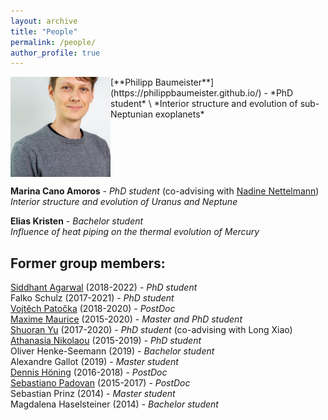 ```yaml
---
layout: archive
title: "People"
permalink: /people/
author_profile: true
---
```



<img align="left" src="../images/philipp.jpg" alt="" width="160"/>  
[**Philipp Baumeister**](https://philippbaumeister.github.io/) - *PhD student* \
*Interior structure and evolution of sub-Neptunian exoplanets* 
<br clear="left"/>

**Marina Cano Amoros** - *PhD student* (co-advising with [Nadine Nettelmann](https://www.researchgate.net/profile/Nadine-Nettelmann)) \
*Interior structure and evolution of Uranus and Neptune* 

**Elias Kristen** - *Bachelor student* \
*Influence of heat piping on the thermal evolution of Mercury*

## Former group members:
[Siddhant Agarwal](https://www.researchgate.net/profile/Siddhant-Agarwal-3) (2018-2022) - *PhD student* \
Falko Schulz (2017-2021) - *PhD student* \
[Vojtěch Patočka](http://geo.mff.cuni.cz/~patocka/)  (2018-2020) - *PostDoc* \
[Maxime Maurice](https://www.researchgate.net/profile/Maxime-Maurice) (2015-2020) - *Master and PhD student* \
[Shuoran Yu](https://www.researchgate.net/profile/Shuoran-Yu) (2017-2020) - *PhD student* (co-advising with Long Xiao)\
[Athanasia Nikolaou](https://www.researchgate.net/profile/Athanasia_Nikolaou) (2015-2019) - *PhD student* \
Oliver Henke-Seemann (2019) - *Bachelor student* \
Alexandre Gallot (2019) - *Master student* \
[Dennis Höning](http://www.dhoening.de/) (2016-2018) - *PostDoc* \
[Sebastiano Padovan](https://www.researchgate.net/profile/Sebastiano_Padovan) (2015-2017) - *PostDoc* \
Sebastian Prinz (2014) - *Master student* \
Magdalena Haselsteiner (2014) - *Bachelor student*

